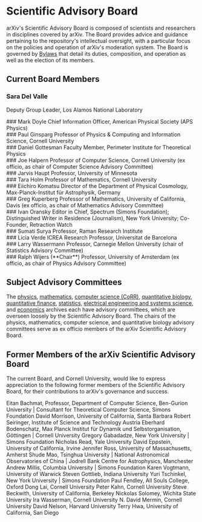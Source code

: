 # Scientific Advisory Board

arXiv's Scientific Advisory Board is composed of scientists and researchers in disciplines covered by arXiv. The Board provides advice and guidance pertaining to the repository's intellectual oversight, with a particular focus on the policies and operation of arXiv's moderation system. The Board is governed by [Bylaws](../../about/sab_bylaws.md) that detail its duties, composition, and operation as well as the election of its members.

## Current Board Members

<div class="grid-blocks" markdown="1">
<div class="block" markdown="1">

### Sara Del Valle
Deputy Group Leader, Los Alamos National Laboratory

</div>
<div class="block" markdown="1">
### Mark Doyle
Chief Information Officer, American Physical Society (APS Physics)
</div>
<div class="block" markdown="1">
### Paul Ginsparg
Professor of Physics & Computing and Information
Science, Cornell University
</div>
<div class="block" markdown="1">
### Daniel Gottesman
Faculty Member, Perimeter Institute for
Theoretical Physics
</div>
<div class="block" markdown="1">
### Joe Halpern
Professor of Computer Science, Cornell University (ex
officio, as chair of Computer Science Advisory Committee)
</div>
<div class="block" markdown="1">
### Jarvis Haupt
Professor, University of Minnesota
</div>
<div class="block" markdown="1">
### Tara Holm
Professor of Mathematics, Cornell University
</div>
<div class="block" markdown="1">
### Eiichiro Komatsu
Director of the Department of Physical Cosmology, Max-Planck-Institut für Astrophysik, Germany
</div>
<div class="block" markdown="1">
### Greg Kuperberg
Professor of Mathematics, University of California,
Davis (ex officio, as chair of Mathematics Advisory Committee)
</div>
<div class="block" markdown="1">
### Ivan Oransky
Editor in Chief, Spectrum (Simons Foundation); Distinguished Writer in Residence (Journalism), New York University; Co-Founder, Retraction Watch
</div>
<div class="block" markdown="1">
### Sumati Surya
Professor, Raman Research Institute
</div>
<div class="block" markdown="1">
### Licia Verde
ICREA Research Professor, Universitat de Barcelona
</div>
<div class="block" markdown="1">
### Larry Wassermann
Professor, Carnegie Mellon University (chair of Statistics Advisory Committee)
</div>
<div class="block" markdown="1">
### Ralph Wijers (**Chair**)
Professor, University of Amsterdam (ex officio, as chair of Physics Advisory Committee)

</div>
</div>

## Subject Advisory Committees

The [physics](../../help/physics/index.md#AdvisoryCommittee),
[mathematics](../../help/math/index.md#AdvisoryCommittee),
[computer science (CoRR)](../../corr/index.md),
[quantitative biology](../../help/q-bio/index.md#AdvisoryCommittee),
[quantitative finance](../../help/q-fin/index.md#AdvisoryCommittee),
[statistics](../../help/statistics/index.md#AdvisoryCommittee),
[electrical engineering and systems science](../../help/eess/index.md#AdvisoryCommittee),
and [economics](../../help/econ/index.md#AdvisoryCommittee) archives each have
advisory committees, which are overseen loosely by the Scientific
Advisory Board. The chairs of the physics, mathematics, computer
science, and quantitative biology advisory committees serve as ex
officio members of the arXiv Scientific Advisory Board.

## Former Members of the arXiv Scientific Advisory Board

The current Board, and Cornell University, would like to express
appreciation to the following former members of the Scientific Advisory
Board, for their contributions to arXiv's governance and success.

Eitan Bachmat, Professor, Department of Computer Science, Ben-Gurion University \| Consultant for Theoretical Computer Science, Simons Foundation
David Morrison, University of California, Santa Barbara
Robert Seiringer, Institute of Science and Technology Austria
Eberhard Bodenschatz, Max Planck Institut für Dynamik und Selbstorganisation, Göttingen \| Cornell University
Gregory Gabadadze, New York University \| Simons Foundation
Nicholas Read, Yale University
David Eppstein, University of California, Irvine
Jennifer Ross, University of Massachusetts, Amherst
Shude Mao, Tsinghua University \| National Astronomical
Observatories of China \| Jodrell Bank Centre for Astrophysics,
Manchester
Andrew Millis, Columbia University \| Simons Foundation
Karen Vogtmann, University of Warwick
Steven Gottlieb, Indiana University
Yuri Tschinkel, New York University \| Simons Foundation
Paul Fendley, All Souls College, Oxford
Dong Lai, Cornell University
Peter Kahn, Cornell University
Steve Beckwith, University of California, Berkeley
Nickolas Solomey, Wichita State University
Ira Wasserman, Cornell University
N. David Mermin, Cornell University
David Nelson, Harvard University
Terry Hwa, University of California, San Diego
